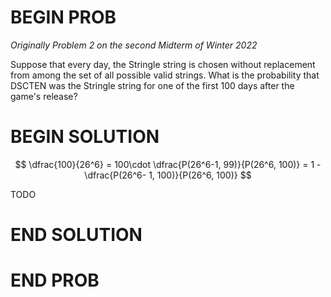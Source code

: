 # BEGIN PROB

<i>Originally Problem 2 on the second Midterm of Winter 2022</i>

Suppose that every day, the Stringle string is chosen without replacement from among the set of all possible valid strings. What is the probability that DSCTEN was the Stringle string for one of the first 100 days after the game's release?

# BEGIN SOLUTION

$$
\dfrac{100}{26^6} = 100\cdot \dfrac{P(26^6-1, 99)}{P(26^6, 100)} = 1 - \dfrac{P(26^6- 1, 100)}{P(26^6, 100)}
$$

TODO

# END SOLUTION

# END PROB